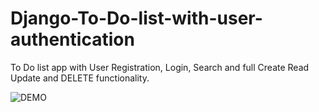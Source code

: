 # Django-To-Do-list-with-user-authentication
To Do list app with User Registration, Login, Search and full Create Read Update and DELETE functionality.

![DEMO](../ss.jpg)
